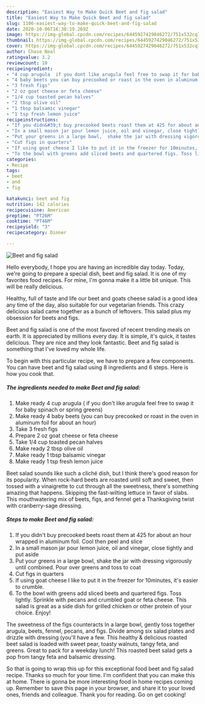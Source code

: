 ```yaml
---
description: "Easiest Way to Make Quick Beet and fig salad"
title: "Easiest Way to Make Quick Beet and fig salad"
slug: 1106-easiest-way-to-make-quick-beet-and-fig-salad
date: 2020-10-06T16:30:19.269Z
image: https://img-global.cpcdn.com/recipes/6445927429046272/751x532cq70/beet-and-fig-salad-recipe-main-photo.jpg
thumbnail: https://img-global.cpcdn.com/recipes/6445927429046272/751x532cq70/beet-and-fig-salad-recipe-main-photo.jpg
cover: https://img-global.cpcdn.com/recipes/6445927429046272/751x532cq70/beet-and-fig-salad-recipe-main-photo.jpg
author: Chase Neal
ratingvalue: 3.2
reviewcount: 10
recipeingredient:
- "4 cup arugula  if you dont like arugula feel free to swap it for baby spinach or spring greens"
- "4 baby beets you can buy precooked or roast in the oven in aluminum foil for about an hour"
- "3 fresh figs"
- "2 oz goat cheese or feta cheese"
- "1/4 cup toasted pecan halves"
- "2 tbsp olive oil"
- "1 tbsp balsamic vinegar"
- "1 tsp fresh lemon juice"
recipeinstructions:
- "If you didn&#39;t buy precooked beets roast them at 425 for about an hour wrapped in aluminum foil. Cool then peel and slice"
- "In a small mason jar pour lemon juice, oil and vinegar, close tightly and put aside"
- "Put your greens in a large bowl,  shake the jar with dressing vigorously until combined. Pour over greens and toss to coat"
- "Cut figs in quarters"
- "If using goat cheese I like to put it in the freezer for 10minutes, it&#39;s easier to crumble."
- "To the bowl with greens add sliced beets and quartered figs. Toss lightly. Sprinkle with pecans and crumbled goat or feta cheese. This salad is great as a side dish for grilled chicken or other protein of your choice. Enjoy!"
categories:
- Recipe
tags:
- beet
- and
- fig

katakunci: beet and fig 
nutrition: 142 calories
recipecuisine: American
preptime: "PT26M"
cooktime: "PT46M"
recipeyield: "3"
recipecategory: Dinner

---
```



![Beet and fig salad](https://img-global.cpcdn.com/recipes/6445927429046272/751x532cq70/beet-and-fig-salad-recipe-main-photo.jpg)

Hello everybody, I hope you are having an incredible day today. Today, we're going to prepare a special dish, beet and fig salad. It is one of my favorites food recipes. For mine, I'm gonna make it a little bit unique. This will be really delicious.

Healthy, full of taste and life our beet and goats cheese salad is a good idea any time of the day, also suitable for our vegetarian friends. This crazy delicious salad came together as a bunch of leftovers. This salad plus my obsession for beets and figs.

Beet and fig salad is one of the most favored of recent trending meals on earth. It is appreciated by millions every day. It is simple, it's quick, it tastes delicious. They are nice and they look fantastic. Beet and fig salad is something that I've loved my whole life.


To begin with this particular recipe, we have to prepare a few components. You can have beet and fig salad using 8 ingredients and 6 steps. Here is how you cook that.

<!--inarticleads1-->

##### The ingredients needed to make Beet and fig salad:

1. Make ready 4 cup arugula ( if you don&#39;t like arugula feel free to swap it for baby spinach or spring greens)
1. Make ready 4 baby beets (you can buy precooked or roast in the oven in aluminum foil for about an hour)
1. Take 3 fresh figs
1. Prepare 2 oz goat cheese or feta cheese
1. Take 1/4 cup toasted pecan halves
1. Make ready 2 tbsp olive oil
1. Make ready 1 tbsp balsamic vinegar
1. Make ready 1 tsp fresh lemon juice


Beet salad sounds like such a cliché dish, but I think there&#39;s good reason for its popularity. When rock-hard beets are roasted until soft and sweet, then tossed with a vinaigrette to cut through all the sweetness, there&#39;s something amazing that happens. Skipping the fast-wilting lettuce in favor of slabs. This mouthwatering mix of beets, figs, and fennel get a Thanksgiving twist with cranberry-sage dressing. 

<!--inarticleads2-->

##### Steps to make Beet and fig salad:

1. If you didn&#39;t buy precooked beets roast them at 425 for about an hour wrapped in aluminum foil. Cool then peel and slice
1. In a small mason jar pour lemon juice, oil and vinegar, close tightly and put aside
1. Put your greens in a large bowl,  shake the jar with dressing vigorously until combined. Pour over greens and toss to coat
1. Cut figs in quarters
1. If using goat cheese I like to put it in the freezer for 10minutes, it&#39;s easier to crumble.
1. To the bowl with greens add sliced beets and quartered figs. Toss lightly. Sprinkle with pecans and crumbled goat or feta cheese. This salad is great as a side dish for grilled chicken or other protein of your choice. Enjoy!


The sweetness of the figs counteracts In a large bowl, gently toss together arugula, beets, fennel, pecans, and figs. Divide among six salad plates and drizzle with dressing (you&#39;ll have a few. This healthy &amp; delicious roasted beet salad is loaded with sweet pear, toasty walnuts, tangy feta, and greens. Great to pack for a weekday lunch! This roasted beet salad gets a pop from tangy feta and balsamic dressing. 

So that is going to wrap this up for this exceptional food beet and fig salad recipe. Thanks so much for your time. I'm confident that you can make this at home. There is gonna be more interesting food in home recipes coming up. Remember to save this page in your browser, and share it to your loved ones, friends and colleague. Thank you for reading. Go on get cooking!
